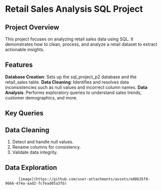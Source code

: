 # Retail Sales Analysis SQL Project

## Project Overview

This project focuses on analyzing retail sales data using SQL. It demonstrates how to clean, process, and analyze a retail dataset to extract actionable insights.

## Features
**Database Creation**: Sets up the sql_project_p2 database and the retail_sales table.
**Data Cleaning**: Identifies and resolves data inconsistencies such as null values and incorrect column names.
**Data Analysis**: Performs exploratory queries to understand sales trends, customer demographics, and more.


## Key Queries

## Data Cleaning

1. Detect and handle null values.
2. Rename columns for consistency.
3. Validate data integrity.

## Data Exploration

          [image](https://github.com/user-attachments/assets/e88635f8-9666-474a-aad2-fcfead05a3fb)

